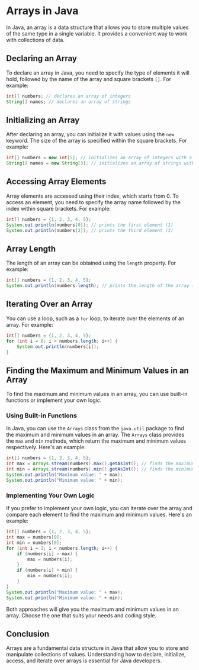 # Arrays in Java

In Java, an array is a data structure that allows you to store multiple values of the same type in a single variable. It provides a convenient way to work with collections of data.

## Declaring an Array

To declare an array in Java, you need to specify the type of elements it will hold, followed by the name of the array and square brackets `[]`. For example:

```java
int[] numbers; // declares an array of integers
String[] names; // declares an array of strings
```

## Initializing an Array

After declaring an array, you can initialize it with values using the `new` keyword. The size of the array is specified within the square brackets. For example:

```java
int[] numbers = new int[5]; // initializes an array of integers with a size of 5
String[] names = new String[3]; // initializes an array of strings with a size of 3
```

## Accessing Array Elements

Array elements are accessed using their index, which starts from 0. To access an element, you need to specify the array name followed by the index within square brackets. For example:

```java
int[] numbers = {1, 2, 3, 4, 5};
System.out.println(numbers[0]); // prints the first element (1)
System.out.println(numbers[2]); // prints the third element (3)
```

## Array Length

The length of an array can be obtained using the `length` property. For example:

```java
int[] numbers = {1, 2, 3, 4, 5};
System.out.println(numbers.length); // prints the length of the array (5)
```

## Iterating Over an Array

You can use a loop, such as a `for` loop, to iterate over the elements of an array. For example:

```java
int[] numbers = {1, 2, 3, 4, 5};
for (int i = 0; i < numbers.length; i++) {
    System.out.println(numbers[i]);
}
```

## Finding the Maximum and Minimum Values in an Array

To find the maximum and minimum values in an array, you can use built-in functions or implement your own logic. 

### Using Built-in Functions

In Java, you can use the `Arrays` class from the `java.util` package to find the maximum and minimum values in an array. The `Arrays` class provides the `max` and `min` methods, which return the maximum and minimum values respectively. Here's an example:

```java
int[] numbers = {1, 2, 3, 4, 5};
int max = Arrays.stream(numbers).max().getAsInt(); // finds the maximum value
int min = Arrays.stream(numbers).min().getAsInt(); // finds the minimum value
System.out.println("Maximum value: " + max);
System.out.println("Minimum value: " + min);
```

### Implementing Your Own Logic

If you prefer to implement your own logic, you can iterate over the array and compare each element to find the maximum and minimum values. Here's an example:

```java
int[] numbers = {1, 2, 3, 4, 5};
int max = numbers[0];
int min = numbers[0];
for (int i = 1; i < numbers.length; i++) {
    if (numbers[i] > max) {
        max = numbers[i];
    }
    if (numbers[i] < min) {
        min = numbers[i];
    }
}
System.out.println("Maximum value: " + max);
System.out.println("Minimum value: " + min);
```

Both approaches will give you the maximum and minimum values in an array. Choose the one that suits your needs and coding style.

## Conclusion

Arrays are a fundamental data structure in Java that allow you to store and manipulate collections of values. Understanding how to declare, initialize, access, and iterate over arrays is essential for Java developers.
